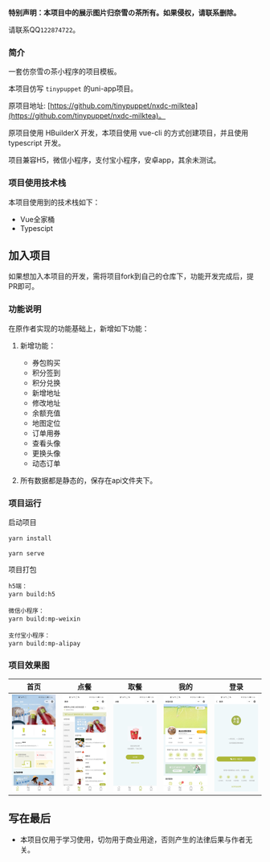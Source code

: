 **特别声明：本项目中的展示图片归奈雪の茶所有。如果侵权，请联系删除。**

请联系QQ``122874722``。

### 简介

一套仿奈雪の茶小程序的项目模板。

本项目仿写 ``tinypuppet`` 的uni-app项目。

原项目地址: [https://github.com/tinypuppet/nxdc-milktea](https://github.com/tinypuppet/nxdc-milktea)。

原项目使用 HBuilderX 开发，本项目使用 vue-cli 的方式创建项目，并且使用 typescript 开发。

项目兼容H5，微信小程序，支付宝小程序，安卓app，其余未测试。

### 项目使用技术栈

本项目使用到的技术栈如下：
* Vue全家桶
* Typescipt

## 加入项目

如果想加入本项目的开发，需将项目fork到自己的仓库下，功能开发完成后，提PR即可。

### 功能说明

在原作者实现的功能基础上，新增如下功能：

1. 新增功能：

	- 券包购买
	- 积分签到
	- 积分兑换
	- 新增地址
	- 修改地址
	- 余额充值
	- 地图定位
	- 订单用券
	- 查看头像
	- 更换头像
	- 动态订单

2. 所有数据都是静态的，保存在api文件夹下。
### 项目运行

启动项目

```
yarn install
```

```
yarn serve
```

项目打包

```
h5端：
yarn build:h5

微信小程序：
yarn build:mp-weixin

支付宝小程序：
yarn build:mp-alipay
```

### 项目效果图

|首页|点餐|取餐|我的|登录|
|---|---|---|---|---|
|![](./src/static/design-sketch/home.jpg)|![](./src/static/design-sketch/menu.jpg)|![](./src/static/design-sketch/order.jpg)|![](./src/static/design-sketch/user.jpg)|![](./src/static/design-sketch/login.jpg)|
## 写在最后

* 本项目仅用于学习使用，切勿用于商业用途，否则产生的法律后果与作者无关。
